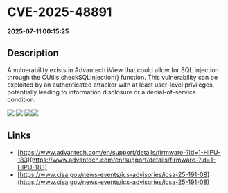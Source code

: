 # CVE-2025-48891

**2025-07-11 00:15:25**

## Description
A vulnerability exists in Advantech iView that could allow for SQL 
injection through the CUtils.checkSQLInjection() function. This 
vulnerability can be exploited by an authenticated attacker with at 
least user-level privileges, potentially leading to information 
disclosure or a denial-of-service condition.

![](https://img.shields.io/static/v1?label=Score&message=7.2&color=red)
![](https://img.shields.io/static/v1?label=Severity&message=HIGH&color=red)
![](https://img.shields.io/static/v1?label=CWE&message=SQL&color=green)![](https://img.shields.io/static/v1?label=CWE&message=SQL&color=green)

## Links
- [https://www.advantech.com/en/support/details/firmware-?id=1-HIPU-183](https://www.advantech.com/en/support/details/firmware-?id=1-HIPU-183)
- [https://www.cisa.gov/news-events/ics-advisories/icsa-25-191-08](https://www.cisa.gov/news-events/ics-advisories/icsa-25-191-08)
